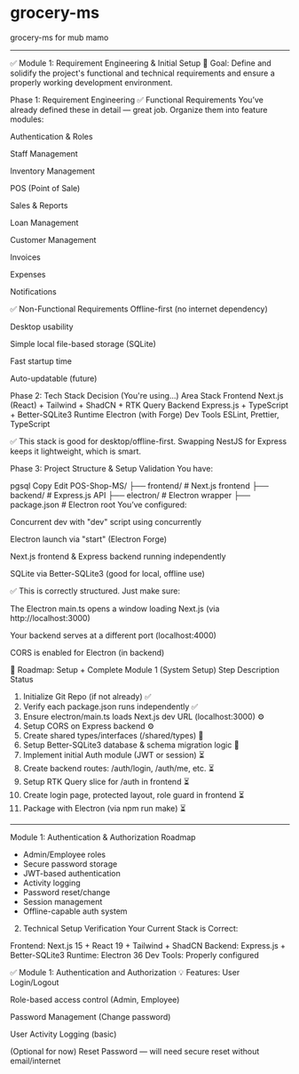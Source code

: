 # grocery-ms

grocery-ms for mub mamo

---

✅ Module 1: Requirement Engineering & Initial Setup
🎯 Goal:
Define and solidify the project's functional and technical requirements and ensure a properly working development environment.

Phase 1: Requirement Engineering
✅ Functional Requirements
You’ve already defined these in detail — great job. Organize them into feature modules:

Authentication & Roles

Staff Management

Inventory Management

POS (Point of Sale)

Sales & Reports

Loan Management

Customer Management

Invoices

Expenses

Notifications

✅ Non-Functional Requirements
Offline-first (no internet dependency)

Desktop usability

Simple local file-based storage (SQLite)

Fast startup time

Auto-updatable (future)

Phase 2: Tech Stack Decision (You're using…)
Area Stack
Frontend Next.js (React) + Tailwind + ShadCN + RTK Query
Backend Express.js + TypeScript + Better-SQLite3
Runtime Electron (with Forge)
Dev Tools ESLint, Prettier, TypeScript

✅ This stack is good for desktop/offline-first. Swapping NestJS for Express keeps it lightweight, which is smart.

Phase 3: Project Structure & Setup Validation
You have:

pgsql
Copy
Edit
POS-Shop-MS/
├── frontend/ # Next.js frontend
├── backend/ # Express.js API
├── electron/ # Electron wrapper
├── package.json # Electron root
You’ve configured:

Concurrent dev with "dev" script using concurrently

Electron launch via "start" (Electron Forge)

Next.js frontend & Express backend running independently

SQLite via Better-SQLite3 (good for local, offline use)

✅ This is correctly structured. Just make sure:

The Electron main.ts opens a window loading Next.js (via http://localhost:3000)

Your backend serves at a different port (localhost:4000)

CORS is enabled for Electron (in backend)

🚀 Roadmap: Setup + Complete Module 1 (System Setup)
Step Description Status

1. Initialize Git Repo (if not already) ✅
2. Verify each package.json runs independently ✅
3. Ensure electron/main.ts loads Next.js dev URL (localhost:3000) ⚙️
4. Setup CORS on Express backend ⚙️
5. Create shared types/interfaces (/shared/types) 🧠
6. Setup Better-SQLite3 database & schema migration logic 🧠
7. Implement initial Auth module (JWT or session) ⏳
8. Create backend routes: /auth/login, /auth/me, etc. ⏳
9. Setup RTK Query slice for /auth in frontend ⏳
10. Create login page, protected layout, role guard in frontend ⏳
11. Package with Electron (via npm run make) ⏳

---

Module 1: Authentication & Authorization Roadmap

- Admin/Employee roles
- Secure password storage
- JWT-based authentication
- Activity logging
- Password reset/change
- Session management
- Offline-capable auth system

2. Technical Setup Verification
   Your Current Stack is Correct:

Frontend: Next.js 15 + React 19 + Tailwind + ShadCN
Backend: Express.js + Better-SQLite3
Runtime: Electron 36
Dev Tools: Properly configured

✅ Module 1: Authentication and Authorization
💡 Features:
User Login/Logout

Role-based access control (Admin, Employee)

Password Management (Change password)

User Activity Logging (basic)

(Optional for now) Reset Password — will need secure reset without email/internet
